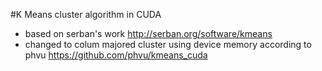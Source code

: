 #K Means cluster algorithm in CUDA
 - based on serban's work http://serban.org/software/kmeans
 - changed to  colum majored cluster using device memory according to phvu https://github.com/phvu/kmeans_cuda
